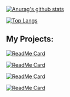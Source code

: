[green]: <[![Anurag's github stats](https://github-readme-stats.vercel.app/api?username=blazedzn&theme=dark&show_icons=true&title_color=8FFF8B&text_color=E1FFE0)](https://github.com/blazedzn)>

[![Anurag's github stats](https://github-readme-stats.vercel.app/api?username=blazedzn&theme=dark&show_icons=true&title_color=A3FFF5&text_color=E0FFFB&icon_color=8DFDF0)](https://github.com/blazedzn)

[![Top Langs](https://github-readme-stats.vercel.app/api/top-langs/?username=blazedzn&layout=compact&theme=dark&title_color=A3FFF5&text_color=E0FFFB)](https://github.com/blazedzn)

## My Projects:
[![ReadMe Card](https://github-readme-stats.vercel.app/api/pin/?username=blazedzn&repo=Passkeeper&theme=dark&&title_color=A3FFF5&text_color=E0FFFB&icon_color=8DFDF0)](https://github.com/blazedzn/Passkeeper)

[![ReadMe Card](https://github-readme-stats.vercel.app/api/pin/?username=blazedzn&repo=Simple-Quadratic-Equations-Solver&theme=dark&&title_color=A3FFF5&text_color=E0FFFB&icon_color=8DFDF0)](https://github.com/blazedzn/Simple-Quadratic-Equations-Solver)

[![ReadMe Card](https://github-readme-stats.vercel.app/api/pin/?username=blazedzn&repo=caesars_code_decryptor&theme=dark&&title_color=A3FFF5&text_color=E0FFFB&icon_color=8DFDF0)](https://github.com/blazedzn/caesars_code_decryptor)


[![ReadMe Card](https://github-readme-stats.vercel.app/api/pin/?username=blazedzn&repo=blazedzn.github.io&theme=dark&&title_color=A3FFF5&text_color=E0FFFB&icon_color=8DFDF0)](https://github.com/blazedzn/blazedzn.github.io)
